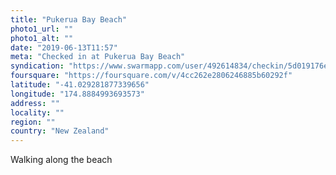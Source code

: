 ```yaml
---
title: "Pukerua Bay Beach"
photo1_url: ""
photo1_alt: ""
date: "2019-06-13T11:57"
meta: "Checked in at Pukerua Bay Beach"
syndication: "https://www.swarmapp.com/user/492614834/checkin/5d019176e55d8b002cac2235"
foursquare: "https://foursquare.com/v/4cc262e2806246885b60292f"
latitude: "-41.029281877339656"
longitude: "174.8884993693573"
address: ""
locality: ""
region: ""
country: "New Zealand"
---
```

Walking along the beach

